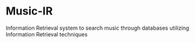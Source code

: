 # Music-IR
Information Retrieval system to search music through databases utilizing Information Retrieval techniques
